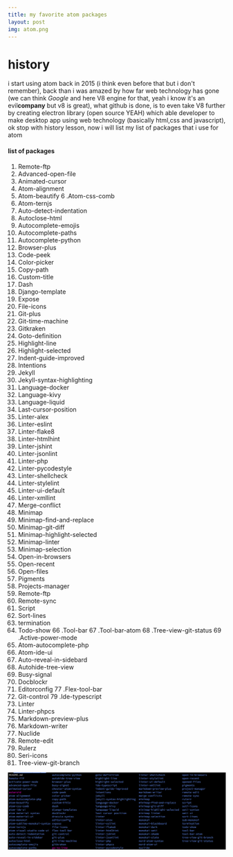 ```yaml
---
title: my favorite atom packages
layout: post
img: atom.png
---
```


# history
i start using atom back in 2015 (i think even before that but i don't remember),
back than i was amazed by how far web technology has gone (we can think *Google* and here V8 engine for that, yeah i know it's an evil**company** but v8 is great), what github is done, is to even take V8 further by creating electron library (open source YEAH) which able developer to make desktop app using web technology (basically html,css and javascript), ok stop with history lesson, now i will list my list of packages that i use for atom

#### list of packages
1. Remote-ftp
2. Advanced-open-file
3. Animated-cursor
4. Atom-alignment
5. Atom-beautify
6 .Atom-css-comb
7. Atom-ternjs
8. Auto-detect-indentation
9. Autoclose-html
10. Autocomplete-emojis
11. Autocomplete-paths
12. Autocomplete-python
13. Browser-plus
14. Code-peek
15. Color-picker
16. Copy-path
17. Custom-title
18. Dash
19. Django-template
20. Expose
21. File-icons
22. Git-plus
23. Git-time-machine
24. Gitkraken
25. Goto-definition
26. Highlight-line
27. Highlight-selected
28. Indent-guide-improved
29. Intentions
30. Jekyll
31. Jekyll-syntax-highlighting
32. Language-docker
33. Language-kivy
34. Language-liquid
35. Last-cursor-position
36. Linter-alex
37. Linter-eslint
38. Linter-flake8
39. Linter-htmlhint
40. Linter-jshint
41. Linter-jsonlint
42. Linter-php
43. Linter-pycodestyle
44. Linter-shellcheck
45. Linter-stylelint
46. Linter-ui-default
47. Linter-xmllint
48. Merge-conflict
49. Minimap
50. Minimap-find-and-replace
51. Minimap-git-diff
52. Minimap-highlight-selected
53. Minimap-linter
54. Minimap-selection
55. Open-in-browsers
56. Open-recent
57. Open-files
58. Pigments
59. Projects-manager
60. Remote-ftp
61. Remote-sync
62. Script
63. Sort-lines
64. termination
65. Todo-show
66 .Tool-bar
67 .Tool-bar-atom
68 .Tree-view-git-status
69 .Active-power-mode
70. Atom-autocomplete-php
71. Atom-ide-ui
72. Auto-reveal-in-sidebard
73. Autohide-tree-view
74. Busy-signal
75. Docblockr
76. Editorconfig
77 .Flex-tool-bar
78. Git-control
79 .Ide-typescript
80. Linter
81. Linter-phpcs
82. Markdown-preview-plus
83. Markdown-writer
84. Nuclide
85. Remote-edit
86. Rulerz
87. Seri-icons
88. Tree-view-git-branch

![list-of-packages](../images/atom-packages.png)
